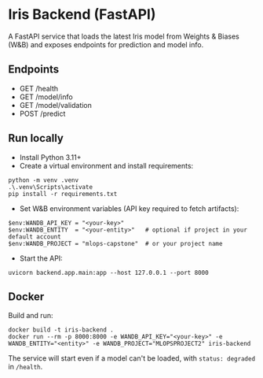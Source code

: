 # Iris Backend (FastAPI)

A FastAPI service that loads the latest Iris model from Weights & Biases (W&B) and exposes endpoints for prediction and model info.

## Endpoints

- GET /health
- GET /model/info
- GET /model/validation
- POST /predict

## Run locally

- Install Python 3.11+
- Create a virtual environment and install requirements:

```
python -m venv .venv
.\.venv\Scripts\activate
pip install -r requirements.txt
```

- Set W&B environment variables (API key required to fetch artifacts):

```
$env:WANDB_API_KEY = "<your-key>"
$env:WANDB_ENTITY  = "<your-entity>"   # optional if project in your default account
$env:WANDB_PROJECT = "mlops-capstone"  # or your project name
```

- Start the API:

```
uvicorn backend.app.main:app --host 127.0.0.1 --port 8000
```

## Docker

Build and run:

```
docker build -t iris-backend .
docker run --rm -p 8000:8000 -e WANDB_API_KEY="<your-key>" -e WANDB_ENTITY="<entity>" -e WANDB_PROJECT="MLOPSPROJECT2" iris-backend
```

The service will start even if a model can't be loaded, with `status: degraded` in `/health`.
